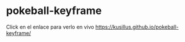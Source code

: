 # pokeball-keyframe
Click en el enlace para verlo en vivo  https://kusillus.github.io/pokeball-keyframe/
